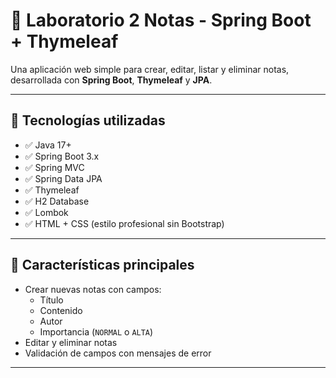 # 📝 Laboratorio 2 Notas - Spring Boot + Thymeleaf

Una aplicación web simple para crear, editar, listar y eliminar notas, desarrollada con **Spring Boot**, **Thymeleaf** y **JPA**.

---

## 🚀 Tecnologías utilizadas

- ✅ Java 17+
- ✅ Spring Boot 3.x
- ✅ Spring MVC
- ✅ Spring Data JPA
- ✅ Thymeleaf
- ✅ H2 Database 
- ✅ Lombok
- ✅ HTML + CSS (estilo profesional sin Bootstrap)

---

## 📸 Características principales

- Crear nuevas notas con campos:
  - Título
  - Contenido
  - Autor
  - Importancia (`NORMAL` o `ALTA`)
- Editar y eliminar notas
- Validación de campos con mensajes de error

---

